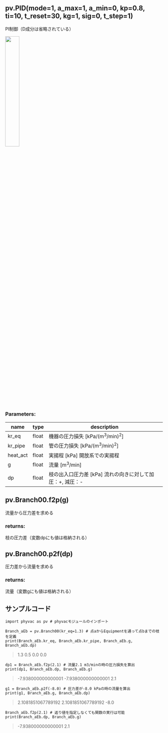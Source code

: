 ## pv.PID(mode=1, a_max=1, a_min=0, kp=0.8, ti=10, t_reset=30, kg=1, sig=0, t_step=1)
PI制御（D成分は省略されている）
  
<img src="https://user-images.githubusercontent.com/27459538/111773622-be87d180-88f1-11eb-928c-eae0ba653c3a.png" width=30%>
  
### Parameters:
|  name  |  type  | description |
| ---- | ---- | ---- |
|kr_eq|float|機器の圧力損失 \[kPa/(m<sup>3</sup>/min)<sup>2</sup>]|
|kr_pipe|float|管の圧力損失 \[kPa/(m<sup>3</sup>/min)<sup>2</sup>]|
|heat_act|float|実揚程 \[kPa] 開放系での実揚程|
|g|float|流量 \[m<sup>3</sup>/min] |
|dp|float|枝の出入口圧力差 \[kPa] 流れの向きに対して加圧：+, 減圧：- |
  
## pv.Branch00.f2p(g)
流量から圧力差を求める
  
### returns:
枝の圧力差（変数dpにも値は格納される）
## pv.Branch00.p2f(dp)
圧力差から流量を求める
  
### returns:
流量（変数gにも値は格納される）
  
## サンプルコード
```
import phyvac as pv # phyvacモジュールのインポート

Branch_aEb = pv.Branch00(kr_eq=1.3) # 点aからEquipmentを通って点bまでの枝を定義
print(Branch_aEb.kr_eq, Branch_aEb.kr_pipe, Branch_aEb.g, Branch_aEb.dp)
```
> 1.3 0.5 0.0 0.0
```
dp1 = Branch_aEb.f2p(2.1) # 流量2.1 m3/minの時の圧力損失を算出
print(dp1, Branch_aEb.dp, Branch_aEb.g)
```
> -7.938000000000001 -7.938000000000001 2.1
```
g1 = Branch_aEb.p2f(-8.0) # 圧力差が-8.0 kPaの時の流量を算出
print(g1, Branch_aEb.g, Branch_aEb.dp)
```
> 2.1081851067789192 2.1081851067789192 -8.0
```
Branch_aEb.f2p(2.1) # 返り値を指定しなくても関数の実行は可能
print(Branch_aEb.dp, Branch_aEb.g)
```
> -7.938000000000001 2.1
